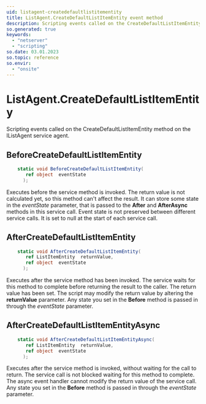 ```yaml
---
uid: listagent-createdefaultlistitementity
title: ListAgent.CreateDefaultListItemEntity event method
description: Scripting events called on the CreateDefaultListItemEntity method on the ListAgent service agent.
so.generated: true
keywords:
  - "netserver"
  - "scripting"
so.date: 03.01.2023
so.topic: reference
so.envir:
  - "onsite"
---
```

# ListAgent.CreateDefaultListItemEntity

Scripting events called on the <see cref='M:SuperOffice.CRM.Services.IListAgent.CreateDefaultListItemEntity'>CreateDefaultListItemEntity</see> method on the <see cref='IListAgent'>IListAgent</see>  service agent.

## BeforeCreateDefaultListItemEntity
```cs
    static void BeforeCreateDefaultListItemEntity(
       ref object  eventState
      );
```
Executes before the service method is invoked.
The return value is not calculated yet, so this method can't affect the result.
It can store some state in the *eventState* parameter, that is passed to the **After** and **AfterAsync** methods in this service call.
Event state is not preserved between different service calls. It is set to null at the start of each service call.
## AfterCreateDefaultListItemEntity
```cs
    static void AfterCreateDefaultListItemEntity(
       ref ListItemEntity  returnValue,
       ref object  eventState
      );
```
Executes after the service method has been invoked. The service waits for this method to complete before returning the result to the caller.
The return value has been set. The script may modify the return value by altering the **returnValue** parameter.
Any state you set in the **Before** method is passed in through the *eventState* parameter.
## AfterCreateDefaultListItemEntityAsync
```cs
    static void AfterCreateDefaultListItemEntityAsync(
       ref ListItemEntity  returnValue,
       ref object  eventState
      );
```
Executes after the service method is invoked, without waiting for the call to return.
The service call is not blocked waiting for this method to complete.
The async event handler cannot modify the return value of the service call.
Any state you set in the **Before** method is passed in through the *eventState* parameter.

